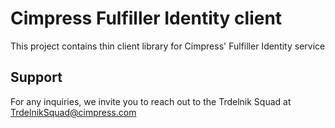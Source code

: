 # Cimpress Fulfiller Identity client

This project contains thin client library for Cimpress' Fulfiller Identity service

## Support

For any inquiries, we invite you to reach out to the Trdelnik Squad at TrdelnikSquad@cimpress.com